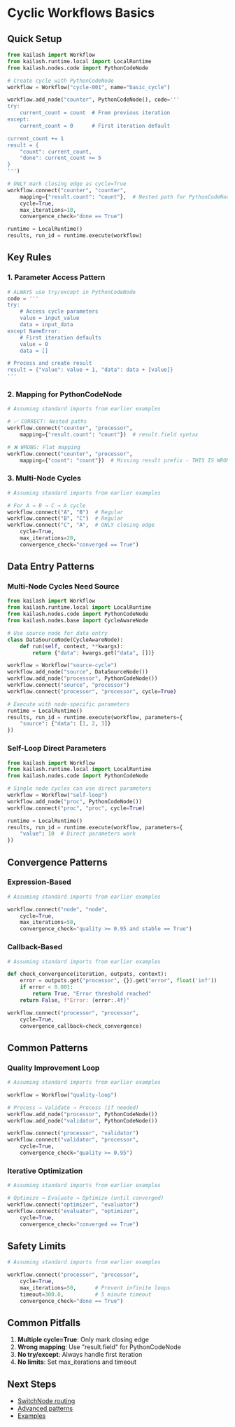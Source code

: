 # Cyclic Workflows Basics

## Quick Setup

```python
from kailash import Workflow
from kailash.runtime.local import LocalRuntime
from kailash.nodes.code import PythonCodeNode

# Create cycle with PythonCodeNode
workflow = Workflow("cycle-001", name="basic_cycle")

workflow.add_node("counter", PythonCodeNode(), code='''
try:
    current_count = count  # From previous iteration
except:
    current_count = 0      # First iteration default

current_count += 1
result = {
    "count": current_count,
    "done": current_count >= 5
}
''')

# ONLY mark closing edge as cycle=True
workflow.connect("counter", "counter",
    mapping={"result.count": "count"},  # Nested path for PythonCodeNode
    cycle=True,
    max_iterations=10,
    convergence_check="done == True")

runtime = LocalRuntime()
results, run_id = runtime.execute(workflow)

```

## Key Rules

### 1. Parameter Access Pattern
```python
# ALWAYS use try/except in PythonCodeNode
code = '''
try:
    # Access cycle parameters
    value = input_value
    data = input_data
except NameError:
    # First iteration defaults
    value = 0
    data = []

# Process and create result
result = {"value": value + 1, "data": data + [value]}
'''

```

### 2. Mapping for PythonCodeNode
```python
# Assuming standard imports from earlier examples

# ✅ CORRECT: Nested paths
workflow.connect("counter", "processor", 
    mapping={"result.count": "count"})  # result.field syntax

# ❌ WRONG: Flat mapping
workflow.connect("counter", "processor",
    mapping={"count": "count"})  # Missing result prefix - THIS IS WRONG!

```

### 3. Multi-Node Cycles
```python
# Assuming standard imports from earlier examples

# For A → B → C → A cycle
workflow.connect("A", "B")  # Regular
workflow.connect("B", "C")  # Regular
workflow.connect("C", "A",  # ONLY closing edge
    cycle=True,
    max_iterations=20,
    convergence_check="converged == True")

```

## Data Entry Patterns

### Multi-Node Cycles Need Source
```python
from kailash import Workflow
from kailash.runtime.local import LocalRuntime
from kailash.nodes.code import PythonCodeNode
from kailash.nodes.base import CycleAwareNode

# Use source node for data entry
class DataSourceNode(CycleAwareNode):
    def run(self, context, **kwargs):
        return {"data": kwargs.get("data", [])}

workflow = Workflow("source-cycle")
workflow.add_node("source", DataSourceNode())
workflow.add_node("processor", PythonCodeNode())
workflow.connect("source", "processor")
workflow.connect("processor", "processor", cycle=True)

# Execute with node-specific parameters
runtime = LocalRuntime()
results, run_id = runtime.execute(workflow, parameters={
    "source": {"data": [1, 2, 3]}
})

```

### Self-Loop Direct Parameters
```python
from kailash import Workflow
from kailash.runtime.local import LocalRuntime
from kailash.nodes.code import PythonCodeNode

# Single node cycles can use direct parameters
workflow = Workflow("self-loop")
workflow.add_node("proc", PythonCodeNode())
workflow.connect("proc", "proc", cycle=True)

runtime = LocalRuntime()
results, run_id = runtime.execute(workflow, parameters={
    "value": 10  # Direct parameters work
})

```

## Convergence Patterns

### Expression-Based
```python
# Assuming standard imports from earlier examples

workflow.connect("node", "node",
    cycle=True,
    max_iterations=50,
    convergence_check="quality >= 0.95 and stable == True")

```

### Callback-Based
```python
# Assuming standard imports from earlier examples

def check_convergence(iteration, outputs, context):
    error = outputs.get("processor", {}).get("error", float('inf'))
    if error < 0.001:
        return True, "Error threshold reached"
    return False, f"Error: {error:.4f}"

workflow.connect("processor", "processor",
    cycle=True,
    convergence_callback=check_convergence)

```

## Common Patterns

### Quality Improvement Loop
```python
# Assuming standard imports from earlier examples

workflow = Workflow("quality-loop")

# Process → Validate → Process (if needed)
workflow.add_node("processor", PythonCodeNode())
workflow.add_node("validator", PythonCodeNode())

workflow.connect("processor", "validator")
workflow.connect("validator", "processor", 
    cycle=True, 
    convergence_check="quality >= 0.95")

```

### Iterative Optimization
```python
# Assuming standard imports from earlier examples

# Optimize → Evaluate → Optimize (until converged)
workflow.connect("optimizer", "evaluator")
workflow.connect("evaluator", "optimizer",
    cycle=True,
    convergence_check="converged == True")

```

## Safety Limits

```python
# Assuming standard imports from earlier examples

workflow.connect("processor", "processor",
    cycle=True,
    max_iterations=50,      # Prevent infinite loops
    timeout=300.0,          # 5 minute timeout
    convergence_check="done == True")

```

## Common Pitfalls

1. **Multiple cycle=True**: Only mark closing edge
2. **Wrong mapping**: Use "result.field" for PythonCodeNode
3. **No try/except**: Always handle first iteration
4. **No limits**: Set max_iterations and timeout

## Next Steps
- [SwitchNode routing](020-switchnode-conditional-routing.md)
- [Advanced patterns](037-cyclic-workflow-patterns.md)
- [Examples](../workflows/by-pattern/cyclic/)